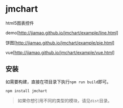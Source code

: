 jmchart
=======

html5图表控件

demo[http://jiamao.github.io/jmchart/example/line.html]

饼图[http://jiamao.github.io/jmchart/example/pie.html]

vue[http://jiamao.github.io/jmchart/example/vue.html]


安装
---
如需要构建，直接在项目录下执行`npm run build`即可。
```shell
npm install jmchart
```

> 如果你想引用不同的类型的模块，请见`dist`目录。